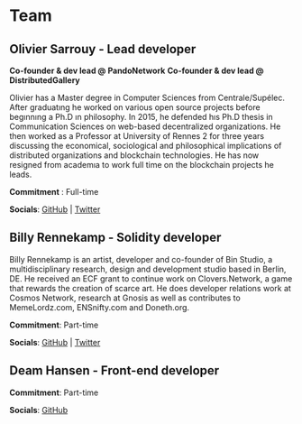 # Team

## Olivier Sarrouy - Lead developer

**Co-founder & dev lead @ PandoNetwork**
**Co-founder & dev lead @ DistributedGallery**

Olivier has a Master degree in Computer Sciences from Centrale/Supélec. After graduatıng he worked on various open source projects before begınnıng a Ph.D ın philosophy. In 2015, he defended hıs Ph.D thesis in Communication Sciences on web-based decentralized organizations. He then worked as a Professor at University of Rennes 2 for three years discussing the economical, sociological and philosophical implications of distributed organizations and blockchain technologies. He has now resigned from academıa to work full time on the blockchain projects he leads.


**Commitment** : Full-time

**Socials**: [GitHub](https://github.com/pandonetwork) | [Twitter](https://twitter.com/osarrouy)

## Billy Rennekamp - Solidity developer

Billy Rennekamp is an artist, developer and co-founder of Bin Studio, a multidisciplinary research, design and development studio based in Berlin, DE. He received an ECF grant to continue work on Clovers.Network, a game that rewards the creation of scarce art. He does developer relations work at Cosmos Network, research at Gnosis as well as contributes to MemeLordz.com, ENSnifty.com and Doneth.org.

**Commitment**: Part-time

**Socials**: [GitHub](https://github.com/okwme) | [Twitter](https://twitter.com/billyrennekamp)

## Deam Hansen - Front-end developer


**Commitment**: Part-time

**Socials**: [GitHub](https://github.com/deamme)
